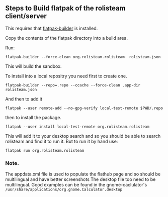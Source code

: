 ## Steps to Build flatpak of the rolisteam client/server 

This requires that [flatpak-builder](https://github.com/flatpak/flatpak-builder) is installed. 

Copy the contents of the flatpak directory into a build area.

Run:

    flatpak-builder --force-clean org.rolisteam.rolisteam  rolisteam.json

This will build the sandbox.

To install into a local repositry you need first to create one.

    flatpak-builder --repo=.repo --ccache --force-clean .app-dir rolisteam.json

And then to add it

    flatpak --user remote-add --no-gpg-verify local-test-remote $PWD/.repo


then to install the package.

    flatpak --user install local-test-remote org.rolisteam.rolisteam

This will add it to your desktop search and so you should be able to search rolisteam and find it to run it. But to run it by hand use:

    flatpak run org.rolisteam.rolisteam


### Note. 

The appdata.xml file is used to populate the flathub page and so should be multilingual and have better screenshots
The desktop file too need to be multilingual. Good examples can be found in the gnome-caclulator's `/usr/share/applications/org.gnome.Calculator.desktop`
